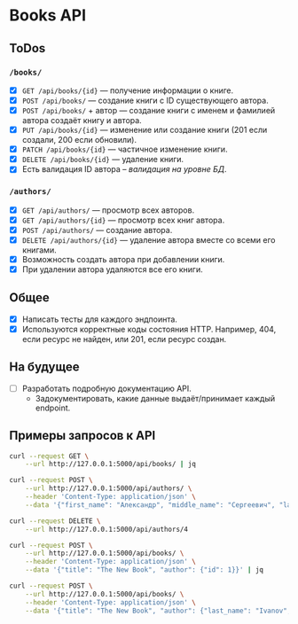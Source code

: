 # Books API

## ToDos

### `/books/`

- [X] `GET /api/books/{id}` — получение информации о книге.
- [X] `POST /api/books/` — создание книги с ID существующего автора.
- [X] `POST /api/books/` + автор — создание книги с именем и фамилией автора создаёт книгу и автора.
- [X] `PUT /api/books/{id}` — изменение или создание книги (201 если создали, 200 если обновили).
- [X] `PATCH /api/books/{id}` — частичное изменение книги.
- [X] `DELETE /api/books/{id}` — удаление книги.
- [X] Есть валидация ID автора – *валидация на уровне БД*.

### `/authors/`

- [X] `GET /api/authors/` — просмотр всех авторов.
- [X] `GET /api/authors/{id}` — просмотр всех книг автора.
- [X] `POST /api/authors/` — создание автора.
- [X] `DELETE /api/authors/{id}` — удаление автора вместе со всеми его книгами.
- [X] Возможность создать автора при добавлении книги.
- [X] При удалении автора удаляются все его книги.

## Общее

- [X] Написать тесты для каждого эндпоинта.
- [X] Используются корректные коды состояния HTTP. Например, 404, если ресурс не найден, или 201, если ресурс создан.

## На будущее

- [ ] Разработать подробную документацию API.
  - Задокументировать, какие данные выдаёт/принимает каждый endpoint.

## Примеры запросов к API

```bash
curl --request GET \
    --url http://127.0.0.1:5000/api/books/ | jq
```

```bash
curl --request POST \
    --url http://127.0.0.1:5000/api/authors/ \
    --header 'Content-Type: application/json' \
    --data '{"first_name": "Александр", "middle_name": "Сергеевич", "last_name": "Пушкин"}' | jq
```

```bash
curl --request DELETE \
    --url http://127.0.0.1:5000/api/authors/4 
```

```bash
curl --request POST \
    --url http://127.0.0.1:5000/api/books/ \
    --header 'Content-Type: application/json' \
    --data '{"title": "The New Book", "author": {"id": 1}}' | jq
```

```bash
curl --request POST \
    --url http://127.0.0.1:5000/api/books/ \
    --header 'Content-Type: application/json' \
    --data '{"title": "The New Book", "author": {"last_name": "Ivanov", "first_name": "Ivan"}}' | jq
```